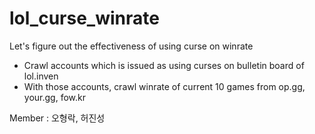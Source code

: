 # lol_curse_winrate

Let's figure out the effectiveness of using curse on winrate

- Crawl accounts which is issued as using curses on bulletin board of lol.inven
- With those accounts, crawl winrate of current 10 games from op.gg, your.gg, fow.kr

Member : 오형락, 허진성
